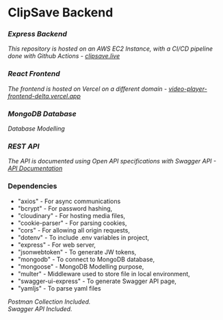 


<h1>ClipSave Backend</h1>


<i>
<h3>Express Backend</h3>
<p>This repository is hosted on an AWS EC2 Instance, with a CI/CD pipeline done with Github Actions - <a href="https://clipsave.live">clipsave.live</a></p>
<h3>React Frontend</h3>
<p>The frontend is hosted on Vercel on a different domain - <a href="https://video-player-frontend-delta.vercel.app/">video-player-frontend-delta.vercel.app</a>
<h3>MongoDB Database</h3>
<p>Database Modelling</p>
<h3>REST API</h3>
<p>The API is documented using Open API specifications with Swagger API - <a href="https://clipsave.live/api-docs">API Documentation</a>
</i>

<h3>Dependencies</h3> 

<ul>
    <li>"axios" - For async communications</li>
    <li>"bcrypt" - For password hashing,</li>
    <li>"cloudinary" - For hosting media files,</li>
    <li>"cookie-parser" - For parsing cookies,</li>
    <li>"cors" - For allowing all origin requests,</li>
    <li>"dotenv" - To include .env variables in project,</li>
    <li>"express" - For web server,</li>
    <li>"jsonwebtoken" - To generate JW tokens,</li>
    <li>"mongodb" - To connect to MongoDB database,</li>
    <li>"mongoose" - MongoDB Modelling purpose,</li>
    <li>"multer" - Middleware used to store file in local environment,</li>
    <li>"swagger-ui-express" - To generate Swagger API page,</li>
    <li>"yamljs" - To parse yaml files</li>
</ul>


<i>
<div>Postman Collection Included.</div>
<div>Swagger API Included.</div>
</i>